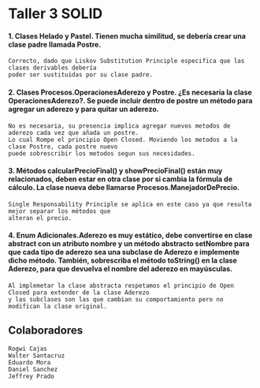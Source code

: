 # Taller 3 SOLID

#### 1.	Clases Helado y Pastel. Tienen mucha similitud, se debería crear una clase padre llamada Postre.
```
Correcto, dado que Liskov Substitution Principle especifica que las clases derivables debería 
poder ser sustituidas por su clase padre.
```

#### 2.	Clases Procesos.OperacionesAderezo y Postre. ¿Es necesaria la clase OperacionesAderezo?. Se puede incluir dentro de postre un método para agregar un aderezo y para quitar un aderezo.
```
No es necesaria, su presencia implica agregar nuevos metodos de aderezo cada vez que añada un postre. 
Lo cual Rompe el principio Open Closed. Moviendo los metodos a la clase Postre, cada postre nuevo 
puede sobrescribir los metodos segun sus necesidades.
```

#### 3.	Métodos calcularPrecioFinal() y  showPrecioFinal() están muy relacionados, deben estar en otra clase por si cambia la fórmula de cálculo. La clase nueva debe llamarse Procesos.ManejadorDePrecio.
```
Single Responsability Principle se aplica en este caso ya que resulta mejor separar los métodos que 
alteran el precio.
```

#### 4.	Enum Adicionales.Aderezo es muy estático, debe convertirse en clase abstract con un atributo nombre y un método abstracto setNombre para que cada tipo de aderezo sea una subclase de Aderezo e implemente dicho método. También, sobrescriba el método toString() en la clase Aderezo, para que devuelva el nombre del aderezo en mayúsculas.
```
Al implemetar la clase abstracta respetamos el principio de Open Closed para extender de la clase Aderezo 
y las subclases son las que cambian su comportamiento pero no modifican la clase original. 
```


## Colaboradores
```
Rogwi Cajas
Walter Santacruz
Eduardo Mora
Daniel Sanchez
Jeffrey Prado
```